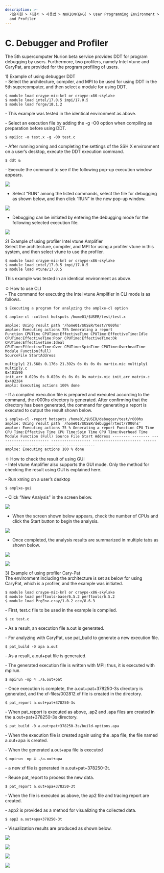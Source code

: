 ```yaml
---
description: >-
  기술지원 > 지침서 > 사용법 > NURION(ENG) > User Programming Environment > C. Debugger
  and Profiler
---
```


# C. Debugger and Profiler

The 5th supercomputer Nurion beta service provides DDT for program debugging by users. Furthermore, two profilers, namely Intel vtune and CaryPat, are provided for the program profiling of users.

1\) Example of using debugger DDT\
\- Select the architecture, compiler, and MPI to be used for using DDT in the 5th supercomputer, and then select a module for using DDT.

```
$ module load craype-mic-knl or craype-x86-skylake
$ module load intel/17.0.5 impi/17.0.5
$ module load forge/18.1.2
```

\- This example was tested in the identical environment as above.

\- Select an execution file by adding the -g -O0 option when compiling as preparation before using DDT.

```
$ mpiicc -o test.x -g -O0 test.c
```

\- After running xming and completing the settings of the SSH X environment on a user’s desktop, execute the DDT execution command.

```
$ ddt &
```

\- Execute the command to see if the following pop-up execution window appears.

![](<../../../../.gitbook/assets/명령을 실행하여 다음과 같은.png>)



* Select “RUN” among the listed commands, select the file for debugging as shown below, and then click “RUN” in the new pop-up window.

![](<../../../../.gitbook/assets/위 명령중 RUN.png>)



* Debugging can be initiated by entering the debugging mode for the following selected execution file.

![](<../../../../.gitbook/assets/다음과 같이 선택 된.png>)

2\) Example of using profiler Intel vtune Amplifier\
Select the architecture, compiler, and MPI for using a profiler vtune in this system, and then select vtune to use the profiler.

```
$ module load craype-mic-knl or craype-x86-skylake 
$ module load intel/17.0.5 impi/17.0.5
$ module load vtune/17.0.5
```

This example was tested in an identical environment as above.

ㅇ How to use CLI\
\- The command for executing the Intel vtune Amplifier in CLI mode is as follows.

```
$ Executing a program for analyzing the amplxe-cl option
```

```
$ amplxe-cl -collect hotspots /home01/$USER/test/test.x  

amplxe: Using result path '/home01/$USER/test/r000hs' 
amplxe: Executing actions 75% Generating a report 
Function CPUTime CPUTime:EffectiveTime CPUTime:EffectiveTime:Idle 
CPUTime:EffectiveTime:Poor CPUTime:EffectiveTime:Ok CPUTime:EffectiveTime:Ideal 
CPUTime:EffectiveTime:Over CPUTime:SpinTime CPUTime:OverheadTime Module Function(full) 
SourceFile StartAddress   

multiply1 21.568s 0.176s 21.392s 0s 0s 0s 0s martix.mic multiply1 multiply.c 
0x401590 
init_arr 0.020s 0s 0.020s 0s 0s 0s 0s matrix.mic init_arr matrix.c
0x402384 
amplx: Executing actions 100% done
```

\- If a compiled execution file is prepared and executed according to the command, the r000hs directory is generated. After confirming that the directory has been generated, the command for generating a report is executed to output the result shown below.

```
$ amplxe-cl -report hotspots /home01/$USER/debugger/test/r000hs 
amplxe: Using result path `/home01/$USER/debugger/test/r000hs' 
amplxe: Executing actions 75 % Generating a report Function CPU Time CPU Time:Effective Time CPU Time:Spin Time CPU Time:Overhead Time Module Function (Full) Source File Start Address -------- -------- ----------------------- ------------------ ---------------------- ------ --------------- ----------- ------------- 
amplxe: Executing actions 100 % done
```

ㅇ How to check the result of using GUI\
\- Intel vtune Amplifier also supports the GUI mode. Only the method for checking the result using GUI is explained here.

\- Run xming on a user’s desktop

```
$ amplxe-gui
```

\- Click “New Analysis” in the screen below.

![](<../../../../.gitbook/assets/아래의 화면에서 New.png>)



* When the screen shown below appears, check the number of CPUs and click the Start button to begin the analysis.

![](<../../../../.gitbook/assets/아래와 같은 화면이 나타나면 cpu.png>)



* Once completed, the analysis results are summarized in multiple tabs as shown below.

![](<../../../../.gitbook/assets/완료되면 다음과 같이 분석 결과가.png>)

![](<../../../../.gitbook/assets/완료되면 다음과 같이 분석 결과가(1).png>)

3\) Example of using profiler Cary-Pat\
The environment including the architecture is set as below for using CaryPat, which is a profiler, and the example was initiated.

```
$ module load craype-mic-knl or craype-x86-skylake 
$ module load perftools-base/6.5.2 perftools/6.5.2 
$ module load PrgEnv-cray/1.0.2 cce/8.6.3
```

\- First, test.c file to be used in the example is compiled.

```
$ cc test.c
```

\- As a result, an execution file a.out is generated.

\- For analyzing with CaryPat, use pat\_build to generate a new execution file.

```
$ pat_build -0 apa a.out
```

\- As a result, a.out+pat file is generated.

\- The generated execution file is written with MPI; thus, it is executed with mpirun.

```
$ mpirun -np 4 ./a.out+pat
```

\- Once execution is complete, the a.out+pat+378250-3s directory is generated, and the xf-files/002812.xf file is created in the directory.

```
$ pat_report a.out+pat+378250-3s
```

\- When pat\_report is executed as above, .ap2 and .apa files are created in the a.out+pat+378250-3s directory.

```
$ pat_build -0 a.out+pat+378250-3s/build-options.apa
```

\- When the execution file is created again using the .apa file, the file named a.out+apa is created.

\- When the generated a.out+apa file is executed

```
$ mpirun -np 4 ./a.out+apa
```

\- a new xf file is generated in a.out+pat+378250-3t.

\- Reuse pat\_report to process the new data.

```
$ pat_report a.out+apa+378250-3t
```

\- When the file is executed as above, the ap2 file and tracing report are created.

&#x20;

\- app2 is provided as a method for visualizing the collected data.

```
$ app2 a.out+apa+378250-3t
```

&#x20;

\- Visualization results are produced as shown below.

![](<../../../../.gitbook/assets/아래와 같이 시각화가 가능하다..png>)

![](<../../../../.gitbook/assets/아래와 같이 시각화가 가능하다.(1).png>)

![](<../../../../.gitbook/assets/아래와 같이 시각화가 가능하다.(2).png>)

![](<../../../../.gitbook/assets/아래와 같이 시각화가 가능하다.(3).png>)
